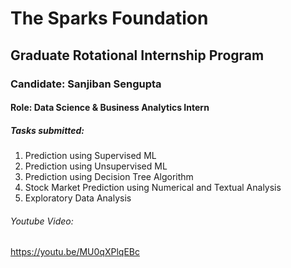 # The Sparks Foundation
## Graduate Rotational Internship Program
### Candidate: Sanjiban Sengupta
#### Role: Data Science & Business Analytics Intern

##### Tasks submitted:
1. Prediction using Supervised ML
2. Prediction using Unsupervised ML
3. Prediction using Decision Tree Algorithm
4. Stock Market Prediction using Numerical and Textual Analysis
5. Exploratory Data Analysis

###### Youtube Video: 
https://youtu.be/MU0qXPlqEBc
